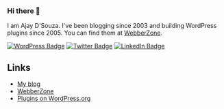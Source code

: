 ### Hi there 👋

I am Ajay D'Souza. I've been blogging since 2003 and building WordPress plugins since 2005. You can find them at [WebberZone](https://webberzone.com).

[![WordPress Badge](https://img.shields.io/badge/WordPress-black?logo=wordpress&logoColor=white&style=for-the-badge)](https://profiles.wordpress.org/ajay/) [![Twitter Badge](https://img.shields.io/badge/Twitter-blue?style=for-the-badge&logo=twitter&logoColor=white)](https://twitter.com/ajaydsouza) [![LinkedIn Badge](https://img.shields.io/badge/LinkedIn-blue?style=for-the-badge&logo=linkedin&logoColor=white)](https://www.linkedin.com/in/ajaydsouza/?lipi=urn%3Ali%3Apage%3Ad_flagship3_feed%3BRSuPhAo5SXuXMWEC0tCxzQ%3D%3D)

## Links

* [My blog](https://ajaydsouza.com)
* [WebberZone](https://webberzone.com)
* [Plugins on WordPress.org](https://profiles.wordpress.org/webberzone/#content-plugins)
